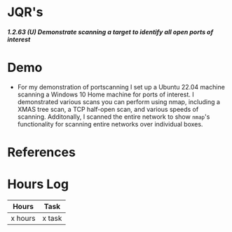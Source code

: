 # JQR's
##### 1.2.63 (U) Demonstrate scanning a target to identify all open ports of interest


# Demo

- For my demonstration of portscanning I set up a Ubuntu 22.04 machine scanning a Windows 10 Home machine for ports of interest. I demonstrated various scans you can perform using nmap, including a XMAS tree scan, a TCP half-open scan, and various speeds of scanning. Additonally, I scanned the entire network to show `nmap`'s functionality for scanning entire networks over individual boxes.

# References
# Hours Log
| Hours | Task |
|-------|------|
| x hours | x task |
